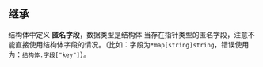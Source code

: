 ##  继承
结构体中定义 **匿名字段**，数据类型是结构体
当存在指针类型的匿名字段，注意不能直接使用结构体字段的情况。（比如：字段为`*map[string]string`，错误使用为：`结构体.字段["key"]`）。

